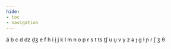 ```yaml
---
hide:
- toc
- navigation
---
```

ä
b
c
d
dz
d̠ʒ
e
f
h
i
i̯
j
k
l
m
n
o
p
r
s
t
ts
t̠ʃ
u
u̯
v
y
z
ə
ɟ
ɡ
ɫ
ɲ
ɾ
ʃ
ʒ
θ
